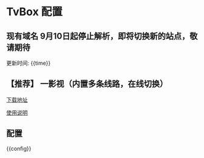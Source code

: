 # TvBox 配置

## 现有域名 9月10日起停止解析，即将切换新的站点，敬请期待

更新时间: {{time}}

## 【推荐】 一影视（内置多条线路，在线切换）

[下载地址](https://ghproxy.com/https://raw.githubusercontent.com/tv-player/apks/main/live/一影视.apk)

[使用说明](https://github.com/tv-player/apks/blob/main/README.md)

## 配置

{{config}}






